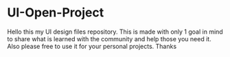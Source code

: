# UI-Open-Project
Hello this my UI design files repository. This is made with only 1 goal in mind to share what is learned with the community and help those you need it. Also please free to use it for your personal projects. Thanks
